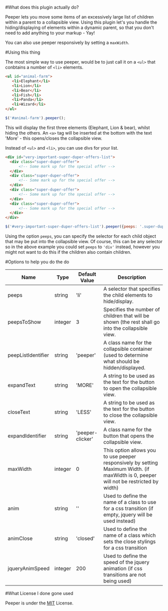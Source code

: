 #What does this plugin actually do?

Peeper lets you move some items of an excessively large list of  children within a parent to a collapsible view. Using this plugin let's you handle the hiding/displaying of elements within a  dynamic parent, so that you don't need to add anything to your markup - Yay!

You can also use peeper responsively by setting a `maxWidth`.

#Using this thing

The most simple way to use peeper, would be to just call it on a `<ul>` that conbtains a number of `<li>` elements.

 ```html
<ul id="animal-farm">
	<li>Elephant</li>
	<li>Lion</li>
	<li>Bear</li>
	<li>Fish</li>
	<li>Panda</li>
	<li>Wizard</li>
</ul>
 ```

 ```javascript
$('#animal-farm').peeper();
 ```
 
 This will display the first three elements (Elephant, Lion & bear), whilst hiding the others. An `<a>` tag will be inserted at the bottom with the text 'More' - this opens/closes the collapsible view.
 
 Instead of `<ul>` and `<li>`, you can use divs for your list.
 
  ```html
<div id="very-important-super-duper-offers-list">
	<div class="super-duper-offer">
		<!-- Some mark up for the special offer -->
	</div>
	<div class="super-duper-offer">
		<!-- Some mark up for the special offer -->
	</div>
	<div class="super-duper-offer">
		<!-- Some mark up for the special offer -->
	</div>
	<div class="super-duper-offer">
		<!-- Some mark up for the special offer -->
	</div>
</div>
 ```

 ```javascript
$('#very-important-super-duper-offers-list').peeper({peeps: '.super-duper-offer', peepsToShow: 2});
 ```
 
 
Using the option `peeps`, you can specify the selector for each child object that may be put into the collapsible view. Of course, this can be any selector so in the above example you could set `peeps` to `'div'` instead, however you might not want to do this if the children also contain children.
 

#Options to help you do the do


| Name                      | Type                   | Default  Value   | Description                                                                                                                                                                        |
| -------------------|-----------------| ----------------|-----------------------------------------------------------------------------------------------------------------|
| peeps                      |string                  | 'li'                       | A selector that specifies the child elements to hide/display.                                                                                        |
| peepsToShow         |integer                | 3                         | Specifies the number of children that will be shown (the rest shall go into the collapsible view.                                |
| peepListIdentifier |string                  | 'peeper'              | A class name for the collapsible container (used to determine what should be hidden/displayed.                             |
| expandText            |string                  | 'MORE'               | A string to be used as the text for the button to open the collapsible view.                                                                 |
| closeText               |string                  | 'LESS'                | A string to be used as the text for the button to close the collapsible view.                                                                 |
| expandIdentifier    |string                   | 'peeper-clicker' | A class name for the button that opens the collapsible view.                                                                                       |
| maxWidth               |integer                 | 0                         | This option allows you to use peeper responsively by setting Maximum Width. (if maxWidth is 0, peeper will not be restricted by width)     |
| anim                       |string                   | ''                         | Used to define the name of a class to use for a css transition (if empty, jquery will be used instead)                       |
| animClose             |string                   | 'closed'              | Used to define the name of a class which sets the close stylings for a css transition                                                |
| jqueryAnimSpeed  |integer                 | 200                    | Used to define the speed of the jquery animation (if css transitions are not being used)                                           |


#What License I done gone used

Peeper is under the [MIT](//opensource.org/licenses/MIT) License.